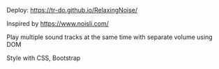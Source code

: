 Deploy: https://tr-do.github.io/RelaxingNoise/

Inspired by https://www.noisli.com/

Play multiple sound tracks at the same time with separate volume using DOM

Style with CSS, Bootstrap
